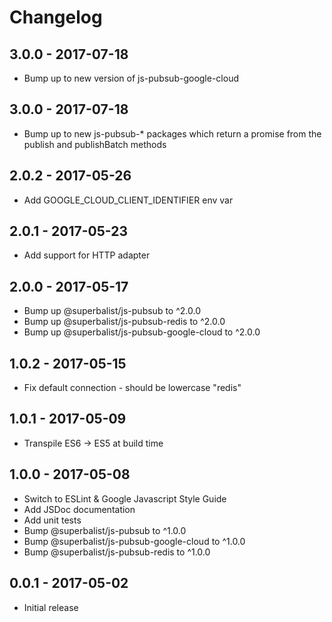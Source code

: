 # Changelog

## 3.0.0 - 2017-07-18

* Bump up to new version of js-pubsub-google-cloud

## 3.0.0 - 2017-07-18

* Bump up to new js-pubsub-* packages which return a promise from the publish and publishBatch methods

## 2.0.2 - 2017-05-26

* Add GOOGLE_CLOUD_CLIENT_IDENTIFIER env var

## 2.0.1 - 2017-05-23

* Add support for HTTP adapter

## 2.0.0 - 2017-05-17

* Bump up @superbalist/js-pubsub to ^2.0.0
* Bump up @superbalist/js-pubsub-redis to ^2.0.0
* Bump up @superbalist/js-pubsub-google-cloud to ^2.0.0

## 1.0.2 - 2017-05-15

* Fix default connection - should be lowercase "redis"

## 1.0.1 - 2017-05-09

* Transpile ES6 -> ES5 at build time

## 1.0.0 - 2017-05-08

* Switch to ESLint & Google Javascript Style Guide
* Add JSDoc documentation
* Add unit tests
* Bump @superbalist/js-pubsub to ^1.0.0
* Bump @superbalist/js-pubsub-google-cloud to ^1.0.0
* Bump @superbalist/js-pubsub-redis to ^1.0.0

## 0.0.1 - 2017-05-02

* Initial release
